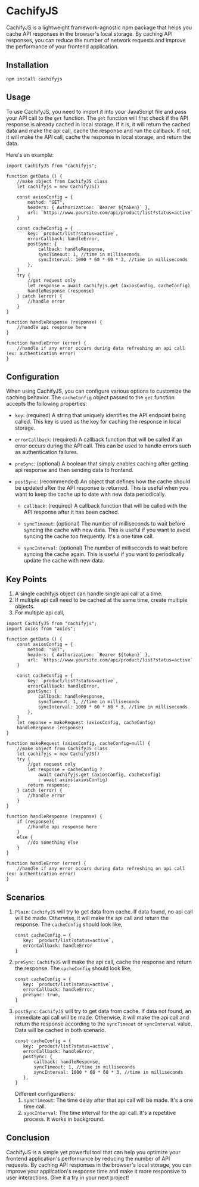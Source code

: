 # CachifyJS

CachifyJS is a lightweight framework-agnostic npm package that helps you cache API responses in the browser's local storage.
By caching API responses, you can reduce the number of network requests and improve the
performance of your frontend application.

## Installation

```
npm install cachifyjs
```

## Usage
To use CachifyJS, you need to import it into your JavaScript file and pass your API call to the `get` function.
The `get` function will first check if the API response is already cached in local storage. If it is, it will
return the cached data and make the api call, cache the response and run the callback. If not, it will make
the API call, cache the response in local storage, and return the data.

Here's an example:
```
import CachifyJS from "cachifyjs";

function getData () {
    //make object from CachifyJS class
    let cachifyjs = new CachifyJS()

    const axiosConfig = {
        method: "GET",
        headers: { Authorization: `Bearer ${token}` },
        url: `https://www.yoursite.com/api/product/list?status=active`
    }

    const cacheConfig = {
        key: `product/list?status=active`,
        errorCallback: handleError,
        postSync: {
            callback: handleResponse,
            syncTimeout: 1, //time in milliseconds
            syncInterval: 1000 * 60 * 60 * 3, //time in milliseconds
        },
    }
    try {
        //get request only
        let response = await cachifyjs.get (axiosConfig, cacheConfig)
        handleResponse (response)
    } catch (error) {
        //handle error
    }
}

function handleResponse (response) {
    //handle api response here
}

function handleError (error) {
    //handle if any error occurs during data refreshing on api call (ex: authentication error)
}
```

## Configuration
When using CachifyJS, you can configure various options to customize the caching behavior. The `cacheConfig` object passed to the `get` function accepts the following properties:

- `key`: (required) A string that uniquely identifies the API endpoint being called. This key is used as the key for caching the response in local storage.

- `errorCallback`: (required) A callback function that will be called if an error occurs during the API call. This can be used to handle errors such as authentication failures.

- `preSync`: (optional) A boolean that simply enables caching after getting api response and then sending data to frontend.

- `postSync`: (recommended) An object that defines how the cache should be updated after the API response is returned. This is useful when you want to keep the cache up to date with new data periodically.

  - `callback`: (required) A callback function that will be called with the API response after it has been cached.

  - `syncTimeout`: (optional) The number of milliseconds to wait before syncing the cache with new data. This is useful if you want to avoid syncing the cache too frequently.
                    It's a one time call.

  - `syncInterval`: (optional) The number of milliseconds to wait before syncing the cache again. This is useful if you want to periodically update the cache with new data.

## Key Points
1. A single cachifyjs object can handle single api call at a time.
2. If multiple api call need to be cached at the same time, create multiple objects.
3. For multiple api call,
```
import CachifyJS from "cachifyjs";
import axios from "axios";

function getData () {
    const axiosConfig = {
        method: "GET",
        headers: { Authorization: `Bearer ${token}` },
        url: `https://www.yoursite.com/api/product/list?status=active`
    }

    const cacheConfig = {
        key: `product/list?status=active`,
        errorCallback: handleError,
        postSync: {
            callback: handleResponse,
            syncTimeout: 1, //time in milliseconds
            syncInterval: 1000 * 60 * 60 * 3, //time in milliseconds
        },
    }
    let reponse = makeRequest (axiosConfig, cacheConfig)
    handleResponse (response)
}

function makeRequest (axiosConfig, cacheConfig=null) {
    //make object from CachifyJS class
    let cachifyjs = new CachifyJS()
    try {
        //get request only
        let response = cacheConfig ? 
            await cachifyjs.get (axiosConfig, cacheConfig)
            : await axios(axiosConfig)
        return response;
    } catch (error) {
        //handle error
    }
}

function handleResponse (response) {
    if (response){
        //handle api response here
    }
    else {
        //do something else
    }
}

function handleError (error) {
    //handle if any error occurs during data refreshing on api call (ex: authentication error)
}
```

## Scenarios

1. `Plain`: `CachifyJS` will try to get data from cache. If data found, no api call will be made. Otherwise,
    it will make the api call and return the response. The `cacheConfig` should look like,
    ```
    const cacheConfig = {
       key: `product/list?status=active`,
       errorCallback: handleError
    }
    ```
2. `preSync`: `CachifyJS` will make the api call, cache the response and return the response. 
    The `cacheConfig` should look like,
    ```
    const cacheConfig = {
       key: `product/list?status=active`,
       errorCallback: handleError,
       preSync: true,
    }
    ```
3. `postSync`: `CachifyJS` will try to get data from cache. If data not found, an immediate api call will be made. Otherwise,
it will make the api call and return the response according to the `syncTimeout` or `syncInterval` value. Data will be cached 
in both scenario.
    ```
    const cacheConfig = {
       key: `product/list?status=active`,
       errorCallback: handleError,
       postSync: {
           callback: handleResponse,
           syncTimeout: 1, //time in milliseconds
           syncInterval: 1000 * 60 * 60 * 3, //time in milliseconds
       },
    }
    ```
   Different configurations:
   1. `syncTimeout`: The time delay after that api call will be made. It's a one time call.
   2. `syncInterval`: The time interval for the api call. It's a repetitive process. It works in background.

## Conclusion
CachifyJS is a simple yet powerful tool that can help you optimize your frontend application's performance 
by reducing the number of API requests. By caching API responses in the browser's local storage,
you can improve your application's response time and make it more responsive to user interactions.
Give it a try in your next project!